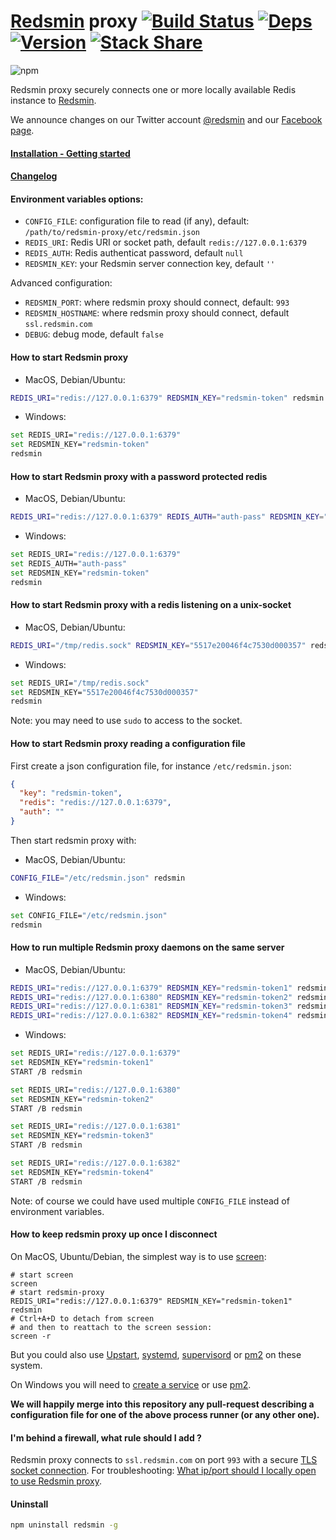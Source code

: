 [Redsmin](https://redsmin.com) proxy [![Build Status](https://drone.io/github.com/Redsmin/redsmin/status.png)](https://drone.io/github.com/Redsmin/redsmin/latest) [![Deps](https://david-dm.org/Redsmin/redsmin.png)](https://david-dm.org/Redsmin/redsmin) [![Version](http://badge.fury.io/js/redsmin.png)](http://badge.fury.io/js/redsmin) [![Stack Share](http://img.shields.io/badge/tech-stack-0690fa.svg?style=flat)](http://stackshare.io/redsmin/redsmin)
===============

![npm](https://nodei.co/npm/redsmin.png)

Redsmin proxy securely connects one or more locally available Redis instance to [Redsmin](https://redsmin.com).

We announce changes on our Twitter account [@redsmin](https://twitter.com/redsmin) and our [Facebook page](https://www.facebook.com/redis.redsmin).

#### [Installation - Getting started](https://redsmin.uservoice.com/knowledgebase/articles/121169-can-i-manage-redis-instances-only-accessible-from-)

#### [Changelog](/CHANGELOG.md)

#### Environment variables options:

- `CONFIG_FILE`: configuration file to read (if any), default: `/path/to/redsmin-proxy/etc/redsmin.json`
- `REDIS_URI`: Redis URI or socket path, default `redis://127.0.0.1:6379`
- `REDIS_AUTH`: Redis authenticat password, default `null`
- `REDSMIN_KEY`: your Redsmin server connection key, default `''`

Advanced configuration:

- `REDSMIN_PORT`: where redsmin proxy should connect, default: `993`
- `REDSMIN_HOSTNAME`: where redsmin proxy should connect, default `ssl.redsmin.com`
- `DEBUG`: debug mode, default `false`

#### How to start Redsmin proxy

- MacOS, Debian/Ubuntu: 

```bash
REDIS_URI="redis://127.0.0.1:6379" REDSMIN_KEY="redsmin-token" redsmin
```

- Windows:

```bash
set REDIS_URI="redis://127.0.0.1:6379" 
set REDSMIN_KEY="redsmin-token"
redsmin
```

#### How to start Redsmin proxy with a password protected redis

- MacOS, Debian/Ubuntu: 

```bash
REDIS_URI="redis://127.0.0.1:6379" REDIS_AUTH="auth-pass" REDSMIN_KEY="redsmin-token" redsmin
```

- Windows:

```bash
set REDIS_URI="redis://127.0.0.1:6379" 
set REDIS_AUTH="auth-pass" 
set REDSMIN_KEY="redsmin-token"
redsmin
```

#### How to start Redsmin proxy with a redis listening on a unix-socket

- MacOS, Debian/Ubuntu: 

```bash
REDIS_URI="/tmp/redis.sock" REDSMIN_KEY="5517e20046f4c7530d000357" redsmin
```

- Windows:

```bash
set REDIS_URI="/tmp/redis.sock" 
set REDSMIN_KEY="5517e20046f4c7530d000357"
redsmin
```

Note: you may need to use `sudo` to access to the socket.

#### How to start Redsmin proxy reading a configuration file

First create a json configuration file, for instance  `/etc/redsmin.json`:

```json
{
  "key": "redsmin-token",
  "redis": "redis://127.0.0.1:6379",
  "auth": ""
}
```

Then start redsmin proxy with: 

- MacOS, Debian/Ubuntu: 

```bash
CONFIG_FILE="/etc/redsmin.json" redsmin
```

- Windows:

```bash
set CONFIG_FILE="/etc/redsmin.json"
redsmin
```

#### How to run multiple Redsmin proxy daemons on the same server

- MacOS, Debian/Ubuntu: 

```bash
REDIS_URI="redis://127.0.0.1:6379" REDSMIN_KEY="redsmin-token1" redsmin &
REDIS_URI="redis://127.0.0.1:6380" REDSMIN_KEY="redsmin-token2" redsmin &
REDIS_URI="redis://127.0.0.1:6381" REDSMIN_KEY="redsmin-token3" redsmin &
REDIS_URI="redis://127.0.0.1:6382" REDSMIN_KEY="redsmin-token4" redsmin &
```

- Windows:

```bash
set REDIS_URI="redis://127.0.0.1:6379" 
set REDSMIN_KEY="redsmin-token1"
START /B redsmin

set REDIS_URI="redis://127.0.0.1:6380" 
set REDSMIN_KEY="redsmin-token2"
START /B redsmin

set REDIS_URI="redis://127.0.0.1:6381" 
set REDSMIN_KEY="redsmin-token3"
START /B redsmin

set REDIS_URI="redis://127.0.0.1:6382" 
set REDSMIN_KEY="redsmin-token4"
START /B redsmin
```


Note: of course we could have used multiple `CONFIG_FILE` instead of environment variables.

#### How to keep redsmin proxy up once I disconnect

On MacOS, Ubuntu/Debian, the simplest way is to use [screen](http://www.rackaid.com/blog/linux-screen-tutorial-and-how-to/):

```
# start screen
screen
# start redsmin-proxy
REDIS_URI="redis://127.0.0.1:6379" REDSMIN_KEY="redsmin-token1" redsmin 
# Ctrl+A+D to detach from screen
# and then to reattach to the screen session:
screen -r 
```

But you could also use [Upstart](http://upstart.ubuntu.com/), [systemd](http://www.freedesktop.org/wiki/Software/systemd/), [supervisord](http://supervisord.org/) or [pm2](https://github.com/Unitech/PM2) on these system.

On Windows you will need to [create a service](http://support.microsoft.com/en-us/kb/251192) or use [pm2](https://github.com/Unitech/PM2).

**We will happily merge into this repository any pull-request describing a configuration file for one of the above process runner (or any other one).**

#### I'm behind a firewall, what rule should I add ?

Redsmin proxy connects to `ssl.redsmin.com` on port `993` with a secure [TLS socket connection](https://en.wikipedia.org/wiki/Transport_Layer_Security). For troubleshooting: [What ip/port should I locally open to use Redsmin proxy](https://redsmin.uservoice.com/knowledgebase/articles/274294-what-ip-port-should-i-locally-open-to-use-redsmin-).


#### Uninstall

```bash
npm uninstall redsmin -g
```


